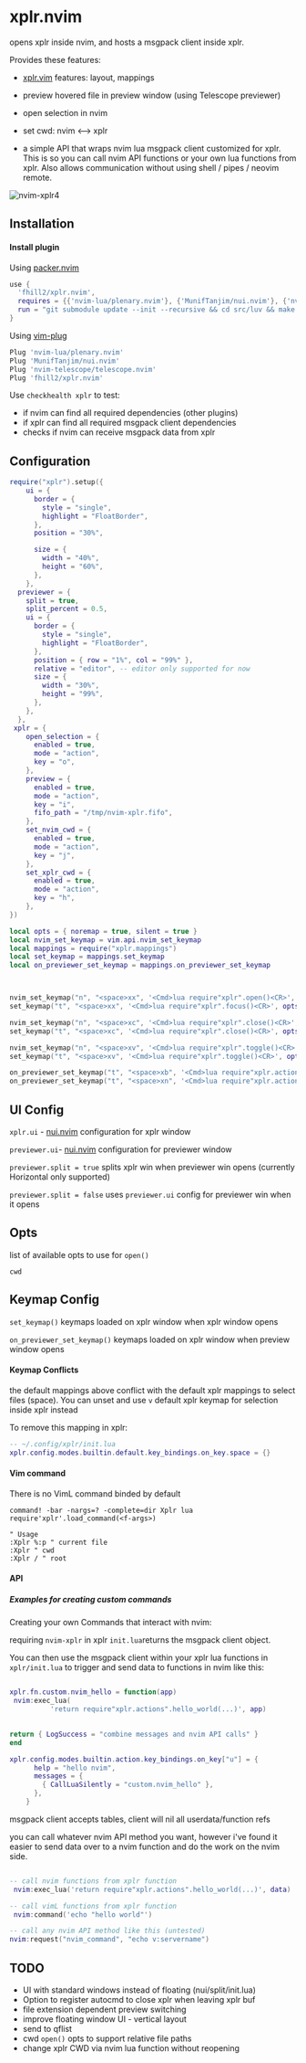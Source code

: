 # xplr.nvim
opens xplr inside nvim, and hosts a msgpack client inside xplr.

Provides these features:

- [xplr.vim](https://github.com/sayanarijit/xplr.vim) features: layout, mappings

- preview hovered file in preview window (using Telescope previewer)

- open selection in nvim

- set cwd: nvim <--> xplr 

- a simple API that wraps nvim lua msgpack client customized for xplr. This is so you can call nvim API functions or your own lua functions from xplr. Also allows communication without using shell / pipes / neovim remote.

![nvim-xplr4](https://user-images.githubusercontent.com/16906982/129458538-ba41fc00-c940-4d53-b299-6bf9fdeeb2ad.gif)

## Installation
#### Install plugin
Using [packer.nvim](https://github.com/wbthomason/packer.nvim)
```lua
use {
  'fhill2/xplr.nvim',
  requires = {{'nvim-lua/plenary.nvim'}, {'MunifTanjim/nui.nvim'}, {'nvim-telescope/telescope.nvim'}},
  run = "git submodule update --init --recursive && cd src/luv && make && cd ../libmpack && make"
}


```
Using [vim-plug](https://github.com/junegunn/vim-plug)
```lua
Plug 'nvim-lua/plenary.nvim'
Plug 'MunifTanjim/nui.nvim'
Plug 'nvim-telescope/telescope.nvim'
Plug 'fhill2/xplr.nvim'
```

Use `checkhealth xplr` to test:
- if nvim can find all required dependencies (other plugins)
- if xplr can find all required msgpack client dependencies
- checks if nvim can receive msgpack data from xplr 


## Configuration
```lua
require("xplr").setup({
    ui = {
      border = {
        style = "single",
        highlight = "FloatBorder",
      },
      position = "30%",

      size = {
        width = "40%",
        height = "60%",
      },
    },
  previewer = {
    split = true,
    split_percent = 0.5,
    ui = {
      border = {
        style = "single",
        highlight = "FloatBorder",
      },
      position = { row = "1%", col = "99%" },
      relative = "editor", -- editor only supported for now
      size = {
        width = "30%",
        height = "99%",
      },
    },
  },
 xplr = {
    open_selection = {
      enabled = true,
      mode = "action",
      key = "o",
    },
    preview = {
      enabled = true,
      mode = "action",
      key = "i",
      fifo_path = "/tmp/nvim-xplr.fifo",
    },
    set_nvim_cwd = {
      enabled = true,
      mode = "action",
      key = "j",
    },
    set_xplr_cwd = {
      enabled = true,
      mode = "action",
      key = "h",
    },
})

local opts = { noremap = true, silent = true }
local nvim_set_keymap = vim.api.nvim_set_keymap
local mappings = require("xplr.mappings")
local set_keymap = mappings.set_keymap
local on_previewer_set_keymap = mappings.on_previewer_set_keymap



nvim_set_keymap("n", "<space>xx", '<Cmd>lua require"xplr".open()<CR>', opts) -- open/focus cycle
set_keymap("t", "<space>xx", '<Cmd>lua require"xplr".focus()<CR>', opts) -- open/focus cycle

nvim_set_keymap("n", "<space>xc", '<Cmd>lua require"xplr".close()<CR>', opts)
set_keymap("t", "<space>xc", '<Cmd>lua require"xplr".close()<CR>', opts)

nvim_set_keymap("n", "<space>xv", '<Cmd>lua require"xplr".toggle()<CR>', opts)
set_keymap("t", "<space>xv", '<Cmd>lua require"xplr".toggle()<CR>', opts)

on_previewer_set_keymap("t", "<space>xb", '<Cmd>lua require"xplr.actions".scroll_previewer_up()<CR>', opts)
on_previewer_set_keymap("t", "<space>xn", '<Cmd>lua require"xplr.actions".scroll_previewer_down()<CR>', opts)
```


## UI Config
`xplr.ui` - [nui.nvim](https://github.com/MunifTanjim/nui.nvim) configuration for xplr window

`previewer.ui`- [nui.nvim](https://github.com/MunifTanjim/nui.nvim) configuration for previewer window


`previewer.split = true` splits xplr win when previewer win opens (currently Horizontal only supported)

`previewer.split = false` uses `previewer.ui` config for previewer win when it opens
 
## Opts
list of available opts to use for `open()`

`cwd`



## Keymap Config

`set_keymap()` keymaps loaded on xplr window when xplr window opens

`on_previewer_set_keymap()` keymaps loaded on xplr window when preview window opens

#### Keymap Conflicts
the default mappings above conflict with the default xplr mappings to select files (space).
You can unset and use `v` default xplr keymap for selection inside xplr instead

To remove this mapping in xplr:

```lua
-- ~/.config/xplr/init.lua
xplr.config.modes.builtin.default.key_bindings.on_key.space = {}
```

#### Vim command
There is no VimL command binded by default

```vim
command! -bar -nargs=? -complete=dir Xplr lua require'xplr'.load_command(<f-args>)

" Usage
:Xplr %:p " current file
:Xplr " cwd
:Xplr / " root
```


#### API
##### Examples for creating custom commands
Creating your own Commands that interact with nvim:

requiring `nvim-xplr` in xplr `init.lua`returns the msgpack client object.

You can then use the msgpack client within your xplr lua functions in `xplr/init.lua` to trigger and send data to functions in nvim like this:

```lua

xplr.fn.custom.nvim_hello = function(app)
 nvim:exec_lua(
          'return require"xplr.actions".hello_world(...)', app)

  
return { LogSuccess = "combine messages and nvim API calls" }
end 

xplr.config.modes.builtin.action.key_bindings.on_key["u"] = {
      help = "hello nvim",
      messages = {
        { CallLuaSilently = "custom.nvim_hello" },
      },
    }

``` 

msgpack client accepts tables, client will nil all userdata/function refs

you can call whatever nvim API method you want, however i've found it easier to send data over to a nvim function and do the work on the nvim side.

```lua

-- call nvim functions from xplr function
 nvim:exec_lua('return require"xplr.actions".hello_world(...)', data)

-- call vimL functions from xplr function
 nvim:command('echo "hello world"')

-- call any nvim API method like this (untested)
nvim:request("nvim_command", "echo v:servername")
```


## TODO

- UI with standard windows instead of floating (nui/split/init.lua)
- Option to register autocmd to close xplr when leaving xplr buf
- file extension dependent preview switching
- improve floating window UI - vertical layout
- send to qflist 
- cwd `open()` opts to support relative file paths
- change xplr CWD via nvim lua function without reopening







